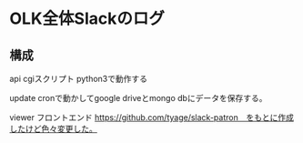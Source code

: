# OLK全体Slackのログ
## 構成

api
cgiスクリプト python3で動作する

update
cronで動かしてgoogle driveとmongo dbにデータを保存する。

viewer
フロントエンド
https://github.com/tyage/slack-patron　をもとに作成したけど色々変更した。

